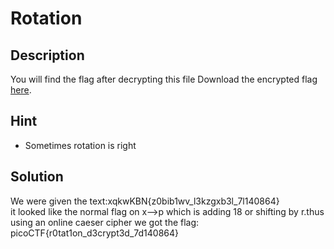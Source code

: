 # Rotation 
## Description
You will find the flag after decrypting this file
Download the encrypted flag [here](https://artifacts.picoctf.net/c/391/encrypted.txt).
## Hint
* Sometimes rotation is right 
## Solution
We were given the text:xqkwKBN{z0bib1wv_l3kzgxb3l_7l140864}<br>
it looked like the normal flag on x-->p which is adding 18 or shifting by r.thus using an online caeser cipher we got the flag:<br>
picoCTF{r0tat1on_d3crypt3d_7d140864}

